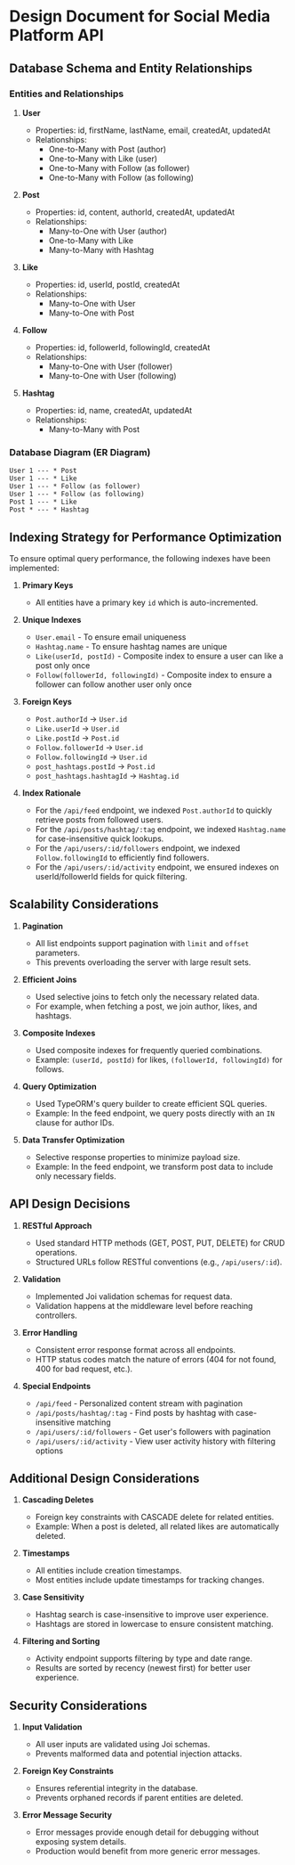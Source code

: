 # Design Document for Social Media Platform API

## Database Schema and Entity Relationships

### Entities and Relationships

1. **User**

   - Properties: id, firstName, lastName, email, createdAt, updatedAt
   - Relationships:
     - One-to-Many with Post (author)
     - One-to-Many with Like (user)
     - One-to-Many with Follow (as follower)
     - One-to-Many with Follow (as following)

2. **Post**

   - Properties: id, content, authorId, createdAt, updatedAt
   - Relationships:
     - Many-to-One with User (author)
     - One-to-Many with Like
     - Many-to-Many with Hashtag

3. **Like**

   - Properties: id, userId, postId, createdAt
   - Relationships:
     - Many-to-One with User
     - Many-to-One with Post

4. **Follow**

   - Properties: id, followerId, followingId, createdAt
   - Relationships:
     - Many-to-One with User (follower)
     - Many-to-One with User (following)

5. **Hashtag**
   - Properties: id, name, createdAt, updatedAt
   - Relationships:
     - Many-to-Many with Post

### Database Diagram (ER Diagram)

```
User 1 --- * Post
User 1 --- * Like
User 1 --- * Follow (as follower)
User 1 --- * Follow (as following)
Post 1 --- * Like
Post * --- * Hashtag
```

## Indexing Strategy for Performance Optimization

To ensure optimal query performance, the following indexes have been implemented:

1. **Primary Keys**

   - All entities have a primary key `id` which is auto-incremented.

2. **Unique Indexes**

   - `User.email` - To ensure email uniqueness
   - `Hashtag.name` - To ensure hashtag names are unique
   - `Like(userId, postId)` - Composite index to ensure a user can like a post only once
   - `Follow(followerId, followingId)` - Composite index to ensure a follower can follow another user only once

3. **Foreign Keys**

   - `Post.authorId` -> `User.id`
   - `Like.userId` -> `User.id`
   - `Like.postId` -> `Post.id`
   - `Follow.followerId` -> `User.id`
   - `Follow.followingId` -> `User.id`
   - `post_hashtags.postId` -> `Post.id`
   - `post_hashtags.hashtagId` -> `Hashtag.id`

4. **Index Rationale**
   - For the `/api/feed` endpoint, we indexed `Post.authorId` to quickly retrieve posts from followed users.
   - For the `/api/posts/hashtag/:tag` endpoint, we indexed `Hashtag.name` for case-insensitive quick lookups.
   - For the `/api/users/:id/followers` endpoint, we indexed `Follow.followingId` to efficiently find followers.
   - For the `/api/users/:id/activity` endpoint, we ensured indexes on userId/followerId fields for quick filtering.

## Scalability Considerations

1. **Pagination**

   - All list endpoints support pagination with `limit` and `offset` parameters.
   - This prevents overloading the server with large result sets.

2. **Efficient Joins**

   - Used selective joins to fetch only the necessary related data.
   - For example, when fetching a post, we join author, likes, and hashtags.

3. **Composite Indexes**

   - Used composite indexes for frequently queried combinations.
   - Example: `(userId, postId)` for likes, `(followerId, followingId)` for follows.

4. **Query Optimization**

   - Used TypeORM's query builder to create efficient SQL queries.
   - Example: In the feed endpoint, we query posts directly with an `IN` clause for author IDs.

5. **Data Transfer Optimization**
   - Selective response properties to minimize payload size.
   - Example: In the feed endpoint, we transform post data to include only necessary fields.

## API Design Decisions

1. **RESTful Approach**

   - Used standard HTTP methods (GET, POST, PUT, DELETE) for CRUD operations.
   - Structured URLs follow RESTful conventions (e.g., `/api/users/:id`).

2. **Validation**

   - Implemented Joi validation schemas for request data.
   - Validation happens at the middleware level before reaching controllers.

3. **Error Handling**

   - Consistent error response format across all endpoints.
   - HTTP status codes match the nature of errors (404 for not found, 400 for bad request, etc.).

4. **Special Endpoints**
   - `/api/feed` - Personalized content stream with pagination
   - `/api/posts/hashtag/:tag` - Find posts by hashtag with case-insensitive matching
   - `/api/users/:id/followers` - Get user's followers with pagination
   - `/api/users/:id/activity` - View user activity history with filtering options

## Additional Design Considerations

1. **Cascading Deletes**

   - Foreign key constraints with CASCADE delete for related entities.
   - Example: When a post is deleted, all related likes are automatically deleted.

2. **Timestamps**

   - All entities include creation timestamps.
   - Most entities include update timestamps for tracking changes.

3. **Case Sensitivity**

   - Hashtag search is case-insensitive to improve user experience.
   - Hashtags are stored in lowercase to ensure consistent matching.

4. **Filtering and Sorting**
   - Activity endpoint supports filtering by type and date range.
   - Results are sorted by recency (newest first) for better user experience.

## Security Considerations

1. **Input Validation**

   - All user inputs are validated using Joi schemas.
   - Prevents malformed data and potential injection attacks.

2. **Foreign Key Constraints**

   - Ensures referential integrity in the database.
   - Prevents orphaned records if parent entities are deleted.

3. **Error Message Security**
   - Error messages provide enough detail for debugging without exposing system details.
   - Production would benefit from more generic error messages.
